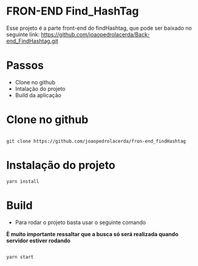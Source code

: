 # FRON-END Find_HashTag

Esse projeto é a parte front-end do findHashtag, que pode ser baixado no seguinte link: https://github.com/joaopedrolacerda/Back-end_FindHashtag.git

# Passos

- Clone no github
- Intalação do projeto
- Build da aplicação

# Clone no github

```

git clone https://github.com/joaopedrolacerda/fron-end_findHashtag
```

# Instalação do projeto

```
yarn install
```

# Build

- Para rodar o projeto basta usar o seguinte comando

**È muito importante ressaltar que a busca só será realizada quando servidor estiver rodando**

```

yarn start

```
